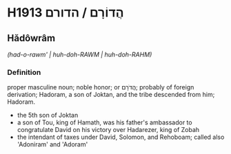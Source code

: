 # H1913 הֲדוֹרָם / הדורם

## Hădôwrâm

_(had-o-rawm' | huh-doh-RAWM | huh-doh-RAHM)_

### Definition

proper masculine noun; noble honor; or הֲדֹרָם; probably of foreign derivation; Hadoram, a son of Joktan, and the tribe descended from him; Hadoram.

- the 5th son of Joktan
- a son of Tou, king of Hamath, was his father's ambassador to congratulate David on his victory over Hadarezer, king of Zobah
- the intendant of taxes under David, Solomon, and Rehoboam; called also 'Adoniram' and 'Adoram'
